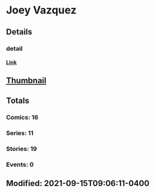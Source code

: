 # Joey  Vazquez 
## Details
### detail
#### [Link](http://marvel.com/comics/creators/13494/joey_vazquez?utm_campaign=apiRef&utm_source=225578a89fc76f3d20fbffda5d17a88d)
## [Thumbnail](http://i.annihil.us/u/prod/marvel/i/mg/b/40/image_not_available.jpg)
## Totals
### Comics: 16
### Series: 11
### Stories: 19
### Events: 0
## Modified: 2021-09-15T09:06:11-0400